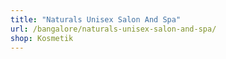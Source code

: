 ```yaml
---
title: "Naturals Unisex Salon And Spa"
url: /bangalore/naturals-unisex-salon-and-spa/
shop: Kosmetik
---
```

